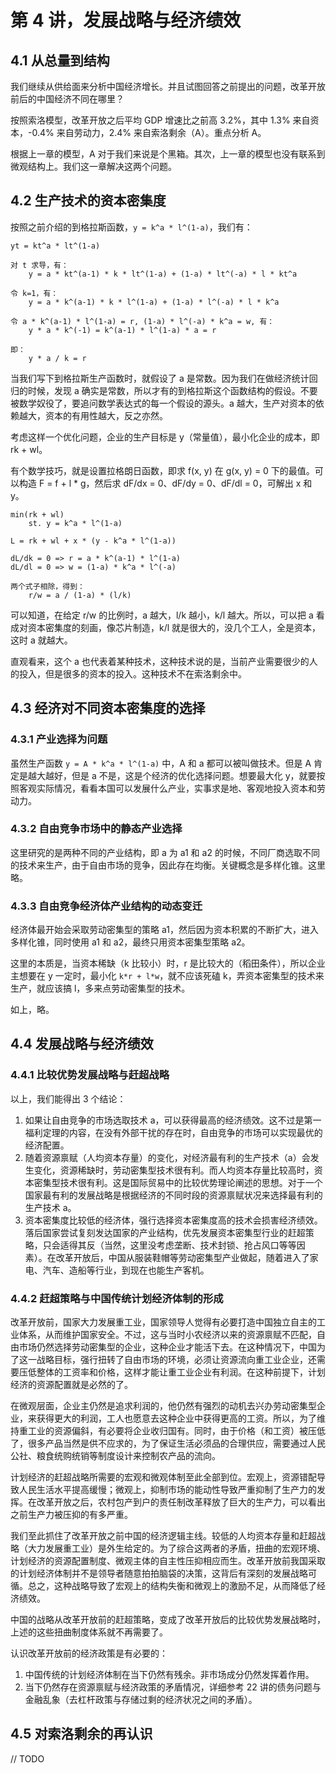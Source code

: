 # 第 4 讲，发展战略与经济绩效

## 4.1 从总量到结构

我们继续从供给面来分析中国经济增长。并且试图回答之前提出的问题，改革开放前后的中国经济不同在哪里？

按照索洛模型，改革开放之后平均 GDP 增速比之前高 3.2%，其中 1.3% 来自资本，-0.4% 来自劳动力，2.4% 来自索洛剩余（A）。重点分析 A。

根据上一章的模型，A 对于我们来说是个黑箱。其次，上一章的模型也没有联系到微观结构上。我们这一章解决这两个问题。

## 4.2 生产技术的资本密集度

按照之前介绍的到格拉斯函数，`y = k^a * l^(1-a)`，我们有：

```
yt = kt^a * lt^(1-a)

对 t 求导，有：
	y = a * kt^(a-1) * k * lt^(1-a) + (1-a) * lt^(-a) * l * kt^a

令 k=1，有：
	y = a * k^(a-1) * k * l^(1-a) + (1-a) * l^(-a) * l * k^a

令 a * k^(a-1) * l^(1-a) = r, (1-a) * l^(-a) * k^a = w, 有：
	y * a * k^(-1) = k^(a-1) * l^(1-a) * a = r

即：
	y * a / k = r
```

当我们写下到格拉斯生产函数时，就假设了 a 是常数。因为我们在做经济统计回归的时候，发现 a 确实是常数，所以才有的到格拉斯这个函数结构的假设。不要被数学奴役了，要追问数学表达式的每一个假设的源头。a 越大，生产对资本的依赖越大，资本的有用性越大，反之亦然。

考虑这样一个优化问题，企业的生产目标是 y（常量值），最小化企业的成本，即 rk + wl。

有个数学技巧，就是设置拉格朗日函数，即求 f(x, y) 在 g(x, y) = 0 下的最值。可以构造 F = f + l * g，然后求 dF/dx = 0、dF/dy = 0、dF/dl = 0，可解出 x 和 y。 

```
min(rk + wl)
	st. y = k^a * l^(1-a)

L = rk + wl + x * (y - k^a * l^(1-a))

dL/dk = 0 => r = a * k^(a-1) * l^(1-a)
dL/dl = 0 => w = (1-a) * k^a * l^(-a)

两个式子相除，得到：
	r/w = a / (1-a) * (l/k)
```

可以知道，在给定 r/w 的比例时，a 越大，l/k 越小，k/l 越大。所以，可以把 a 看成对资本密集度的刻画，像芯片制造，k/l 就是很大的，没几个工人，全是资本，这时 a 就越大。

直观看来，这个 a 也代表着某种技术，这种技术说的是，当前产业需要很少的人的投入，但是很多的资本的投入。这种技术不在索洛剩余中。

## 4.3 经济对不同资本密集度的选择

### 4.3.1 产业选择为问题

虽然生产函数 `y = A * k^a * l^(1-a)` 中，A 和 a 都可以被叫做技术。但是 A 肯定是越大越好，但是 a 不是，这是个经济的优化选择问题。想要最大化 y，就要按照客观实际情况，看看本国可以发展什么产业，实事求是地、客观地投入资本和劳动力。

### 4.3.2 自由竞争市场中的静态产业选择

这里研究的是两种不同的产业结构，即 a 为 a1 和 a2 的时候，不同厂商选取不同的技术来生产，由于自由市场的竞争，因此存在均衡。关键概念是多样化锥。这里略。

### 4.3.3 自由竞争经济体产业结构的动态变迁

经济体最开始会采取劳动密集型的策略 a1，然后因为资本积累的不断扩大，进入多样化锥，同时使用 a1 和 a2，最终只用资本密集型策略 a2。

这里的本质是，当资本稀缺（k 比较小）时，r 是比较大的（稻田条件），所以企业主想要在 y 一定时，最小化 `k*r + l*w`，就不应该死磕 k，弄资本密集型的技术来生产，就应该搞 l，多来点劳动密集型的技术。

如上，略。

## 4.4 发展战略与经济绩效

### 4.4.1 比较优势发展战略与赶超战略

以上，我们能得出 3 个结论：

1. 如果让自由竞争的市场选取技术 a，可以获得最高的经济绩效。这不过是第一福利定理的内容，在没有外部干扰的存在时，自由竞争的市场可以实现最优的经济配置。
2. 随着资源禀赋（人均资本存量）的变化，对经济最有利的生产技术（a）会发生变化，资源稀缺时，劳动密集型技术很有利。而人均资本存量比较高时，资本密集型技术很有利。这是国际贸易中的比较优势理论阐述的思想。对于一个国家最有利的发展战略是根据经济的不同时段的资源禀赋状况来选择最有利的生产技术 a。
3. 资本密集度比较低的经济体，强行选择资本密集度高的技术会损害经济绩效。落后国家尝试复刻发达国家的产业结构，优先发展资本密集型行业的赶超策略，只会适得其反（当然，这里没考虑垄断、技术封锁、抢占风口等等因素）。在改革开放后，中国从服装鞋帽等劳动密集型产业做起，随着进入了家电、汽车、造船等行业，到现在也能生产客机。

### 4.4.2 赶超策略与中国传统计划经济体制的形成

改革开放前，国家大力发展重工业，国家领导人觉得有必要打造中国独立自主的工业体系，从而维护国家安全。不过，这与当时小农经济以来的资源禀赋不匹配，自由市场仍然选择劳动密集型的企业，这种企业才能活下去。在这种情况下，中国为了这一战略目标，强行扭转了自由市场的环境，必须让资源流向重工业企业，还需要压低整体的工资率和价格，这样才能让重工业企业有利润。在这种前提下，计划经济的资源配置就是必然的了。

在微观层面，企业主仍然是追求利润的，他仍然有强烈的动机去兴办劳动密集型企业，来获得更大的利润，工人也愿意去这种企业中获得更高的工资。所以，为了维持重工业的资源偏斜，有必要将企业收归国有。同时，由于价格（和工资）被压低了，很多产品当然是供不应求的，为了保证生活必须品的合理供应，需要通过人民公社、粮食统购统销等制度设计来控制农产品的流向。

计划经济的赶超战略所需要的宏观和微观体制至此全部到位。宏观上，资源错配导致人民生活水平提高缓慢；微观上，抑制市场的能动性导致严重抑制了生产力的发挥。在改革开放之后，农村包产到户的责任制改革释放了巨大的生产力，可以看出之前生产力被压抑的有多严重。

我们至此抓住了改革开放之前中国的经济逻辑主线。较低的人均资本存量和赶超战略（大力发展重工业）是外生给定的。为了综合这两者的矛盾，扭曲的宏观环境、计划经济的资源配置制度、微观主体的自主性压抑相应而生。改革开放前我国采取的计划经济体制并不是领导者随意拍拍脑袋的决策，这背后有深刻的发展战略可循。总之，这种战略导致了宏观上的结构失衡和微观上的激励不足，从而降低了经济绩效。

中国的战略从改革开放前的赶超策略，变成了改革开放后的比较优势发展战略时，上述的这些扭曲制度体系就不再需要了。

认识改革开放前的经济政策是有必要的：

1. 中国传统的计划经济体制在当下仍然有残余。非市场成分仍然发挥着作用。
2. 当下仍然存在资源禀赋与经济政策的矛盾情况，详细参考 22 讲的债务问题与金融乱象（去杠杆政策与存储过剩的经济状况之间的矛盾）。

## 4.5 对索洛剩余的再认识

// TODO





